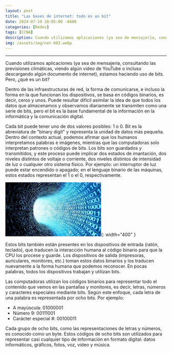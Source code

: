 ```yaml
---
layout: post
title: "Las bases de internet: todo es un bit"
date: 2024-07-19 20:05:00 -0600
categories: [Redes]
tags: [CCNA]
description: Cuando utilizamos aplicaciones (ya sea de mensajería, consultando las previsiones climáticas, viendo algún video de YouTube o incluso descargando algún documento de internet), estamos haciendo uso de bits. Pero, ¿qué es un bit?....
img: /assets/img/net-003.webp
---
```


--- 

Cuando utilizamos aplicaciones (ya sea de mensajería, consultando las previsiones climáticas, viendo algún video de YouTube o incluso descargando algún documento de internet), estamos haciendo uso de bits. Pero, ¿qué es un bit?

Dentro de las infraestructuras de red, la forma de comunicarse, e incluso la forma en la que funcionan los dispositivos, se basa en códigos binarios, es decir, ceros y unos. Puede resultar difícil asimilar la idea de que todos los datos que almacenamos y observamos diariamente se transmiten como una serie de bits, pero el bit es la base fundamental de la información en la informática y la comunicación digital.

Cada bit puede tener uno de dos valores posibles: 1 o 0. Bit es la abreviatura de "binary digit" y representa la unidad de datos más pequeña. Dentro del contexto actual, podemos afirmar que los humanos interpretamos palabras e imágenes, mientras que las computadoras solo interpretan patrones o códigos de bits. Los bits son guardados y transmitidos, y este proceso puede implicar dos estados de imantación, dos niveles distintos de voltaje o corriente, dos niveles distintos de intensidad de luz o cualquier otro sistema físico. Por ejemplo: un interruptor de luz puede estar encendido o apagado; en el lenguaje binario de las máquinas, estos estados representan el 1 o el 0, respectivamente.

![alt text](/assets/img/net-003-1.webp){: width="400" }

Estos bits también están presentes en los dispositivos de entrada (ratón, teclado), que traducen la interacción humana al código binario para que la CPU los procese y guarde. Los dispositivos de salida (impresoras, auriculares, monitores, etc.) toman estos datos binarios y los traducen nuevamente a la forma humana que podemos reconocer. En pocas palabras, todos los dispositivos trabajan y utilizan bits.

Las computadoras utilizan los códigos binarios para representar todo el contenido que vemos en las pantallas y monitores, es decir, letras, números y caracteres especiales mediante bits. Según este enfoque, cada letra de una palabra es representada por ocho bits. Por ejemplo:

- A mayúscula: 01000001
- Número 9: 00111001
- Carácter especial #: 00100011

Cada grupo de ocho bits, como las representaciones de letras y números, es conocido como un byte. Estos códigos de ocho bits son utilizados para representar casi cualquier tipo de información en formato digital: datos informáticos, gráficos, fotos, voz, video y música.